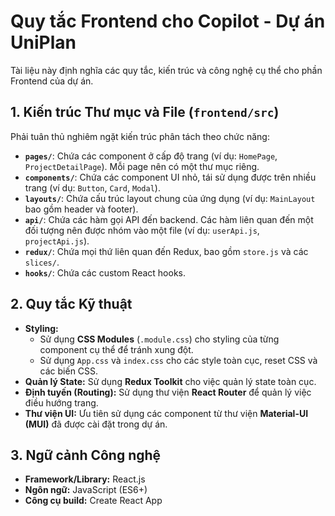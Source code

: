 # Quy tắc Frontend cho Copilot - Dự án UniPlan

Tài liệu này định nghĩa các quy tắc, kiến trúc và công nghệ cụ thể cho phần Frontend của dự án.

## 1. Kiến trúc Thư mục và File (`frontend/src`)

Phải tuân thủ nghiêm ngặt kiến trúc phân tách theo chức năng:

* **`pages/`**: Chứa các component ở cấp độ trang (ví dụ: `HomePage`, `ProjectDetailPage`). Mỗi page nên có một thư mục riêng.
* **`components/`**: Chứa các component UI nhỏ, tái sử dụng được trên nhiều trang (ví dụ: `Button`, `Card`, `Modal`).
* **`layouts/`**: Chứa cấu trúc layout chung của ứng dụng (ví dụ: `MainLayout` bao gồm header và footer).
* **`api/`**: Chứa các hàm gọi API đến backend. Các hàm liên quan đến một đối tượng nên được nhóm vào một file (ví dụ: `userApi.js`, `projectApi.js`).
* **`redux/`**: Chứa mọi thứ liên quan đến Redux, bao gồm `store.js` và các `slices/`.
* **`hooks/`**: Chứa các custom React hooks.

## 2. Quy tắc Kỹ thuật

* **Styling:**
    * Sử dụng **CSS Modules** (`.module.css`) cho styling của từng component cụ thể để tránh xung đột.
    * Sử dụng `App.css` và `index.css` cho các style toàn cục, reset CSS và các biến CSS.
* **Quản lý State:** Sử dụng **Redux Toolkit** cho việc quản lý state toàn cục.
* **Định tuyến (Routing):** Sử dụng thư viện **React Router** để quản lý việc điều hướng trang.
* **Thư viện UI:** Ưu tiên sử dụng các component từ thư viện **Material-UI (MUI)** đã được cài đặt trong dự án.

## 3. Ngữ cảnh Công nghệ

* **Framework/Library:** React.js
* **Ngôn ngữ:** JavaScript (ES6+)
* **Công cụ build:** Create React App
